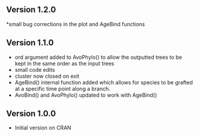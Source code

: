 
## Version 1.2.0 
  *small bug corrections in the plot and AgeBind functions

## Version 1.1.0  
  * ord argument added to AvoPhylo() to allow the outputted trees to be kept in the same order as the input trees
  * small code edits
  * cluster now closed on exit 
  * AgeBind() internal function added which allows for species
    to be grafted at a specific time point along a branch.
  * AvoBind() and AvoPhylo() updated to work with AgeBind()
  
  
## Version 1.0.0

  * Initial version on CRAN
  
